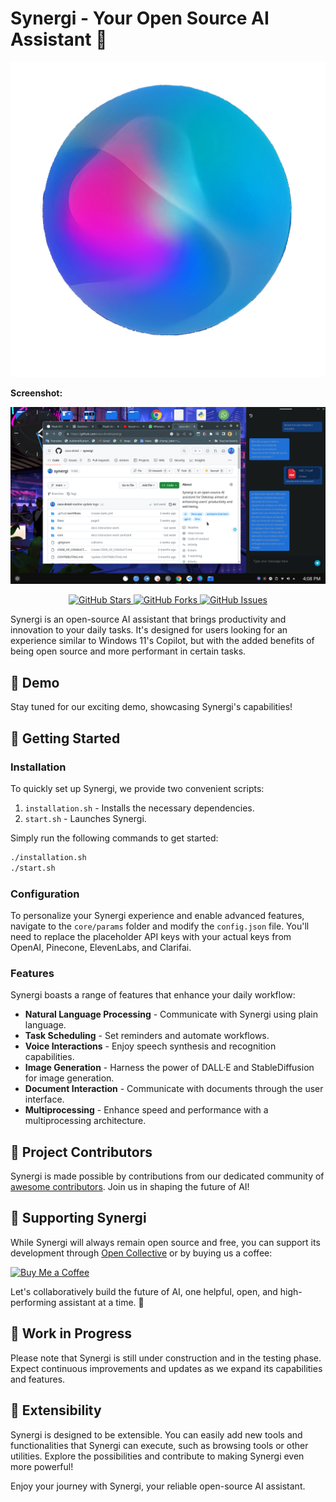 # Synergi - Your Open Source AI Assistant 🤖

![Synergi Preview](./Gui/public/preview.png)

**Screenshot:**

![Synergi Screenshot](./screenshort.png)

<p align="center">
  <a href="https://github.com/synergi/synergi/stargazers">
    <img src="https://img.shields.io/github/stars/coco-droid/synergi?style=flat-square" alt="GitHub Stars">
  </a>
  <a href="https://github.com/synergi/synergi/network/members">
    <img src="https://img.shields.io/github/forks/coco-droid/synergi?style=flat-square" alt="GitHub Forks">
  </a> 
  <a href="https://github.com/synergi/synergi/issues">
    <img src="https://img.shields.io/github/issues/coco-droid/synergi?style=flat-square" alt="GitHub Issues">
  </a>
</p>

Synergi is an open-source AI assistant that brings productivity and innovation to your daily tasks. It's designed for users looking for an experience similar to Windows 11's Copilot, but with the added benefits of being open source and more performant in certain tasks.

## 🎉 Demo

Stay tuned for our exciting demo, showcasing Synergi's capabilities!

## 🚀 Getting Started

### Installation

To quickly set up Synergi, we provide two convenient scripts:

1. `installation.sh` - Installs the necessary dependencies.
2. `start.sh` - Launches Synergi.

Simply run the following commands to get started:

```bash
./installation.sh
./start.sh
```

### Configuration

To personalize your Synergi experience and enable advanced features, navigate to the `core/params` folder and modify the `config.json` file. You'll need to replace the placeholder API keys with your actual keys from OpenAI, Pinecone, ElevenLabs, and Clarifai.

### Features

Synergi boasts a range of features that enhance your daily workflow:

- **Natural Language Processing** - Communicate with Synergi using plain language.
- **Task Scheduling** - Set reminders and automate workflows.
- **Voice Interactions** - Enjoy speech synthesis and recognition capabilities.
- **Image Generation** - Harness the power of DALL·E and StableDiffusion for image generation.
- **Document Interaction** - Communicate with documents through the user interface.
- **Multiprocessing** - Enhance speed and performance with a multiprocessing architecture.

## 👥 Project Contributors

Synergi is made possible by contributions from our dedicated community of [awesome contributors](https://github.com/synergi/synergi/graphs/contributors). Join us in shaping the future of AI!

## 🎁 Supporting Synergi

While Synergi will always remain open source and free, you can support its development through [Open Collective](https://opencollective.com/synergi) or by buying us a coffee:

[![Buy Me a Coffee](https://img.shields.io/static/v1?label=Buy%20Me%20a%20Coffee&message=nerdly&color=FF813F&logo=buy%20me%20a%20coffee&logoColor=white)](https://www.buymeacoffee.com/nerdly)

Let's collaboratively build the future of AI, one helpful, open, and high-performing assistant at a time. 🤝

## 🚧 Work in Progress

Please note that Synergi is still under construction and in the testing phase. Expect continuous improvements and updates as we expand its capabilities and features.

## 🧩 Extensibility

Synergi is designed to be extensible. You can easily add new tools and functionalities that Synergi can execute, such as browsing tools or other utilities. Explore the possibilities and contribute to making Synergi even more powerful!

Enjoy your journey with Synergi, your reliable open-source AI assistant.

